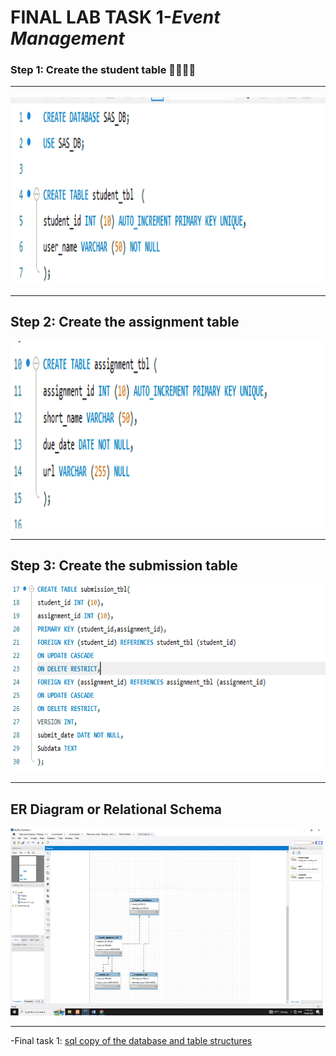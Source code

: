 # **FINAL LAB TASK 1**-*Event Management*

###  Step 1: Create the student table 👩‍💼👨‍💼 <HR>

<img src="task 1.PNG" width="700" height="300"> <br><HR>

## Step 2: Create the assignment table

<img src="task 2.PNG" width="700" height="300"> <br><HR>

## Step 3: Create the submission table

<img src="task 3.PNG" width="700" height="300"> <br><HR>


## ER Diagram or Relational Schema

<img src="screenshot er diagram.PNG" width="500" height="300"> <br><HR>


-Final task 1: <a href=https://github.com/Mathewski77/EDM-Portfolio_Mathew/tree/main/FINAL%20TASK%201/SQL%20COPY%20DATABASE> sql copy of the database and table structures </a>


